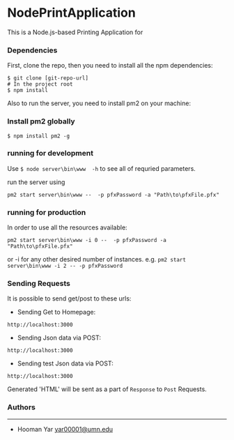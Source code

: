 # NodePrintApplication
This is a Node.js-based Printing Application for 

### Dependencies
First, clone the repo, then you need to install all the npm dependencies:
```
$ git clone [git-repo-url]
# In the project root
$ npm install
```
Also to run the server, you need to install pm2 on your machine:
### Install pm2 globally
```
$ npm install pm2 -g
```

### running for development
Use `$ node server\bin\www  -h` to see all of requried parameters.

run the server using
```
pm2 start server\bin\www --  -p pfxPassword -a "Path\to\pfxFile.pfx"
```

### running for production
In order to use all the resources available:
```
pm2 start server\bin\www -i 0 --  -p pfxPassword -a "Path\to\pfxFile.pfx"
```
or -i <number> for any other desired number of instances. e.g. `pm2 start server\bin\www -i 2 -- -p pfxPassword`

### Sending Requests
It is possible to send get/post to these urls:

- Sending Get to Homepage:
```
http://localhost:3000
```
- Sending Json data via POST:
```
http://localhost:3000
```
- Sending test Json data via POST:
```
http://localhost:3000
```

Generated 'HTML' will be sent as a part of `Response` to `Post` Requests.

### Authors
----------
- Hooman Yar <yar00001@umn.edu>